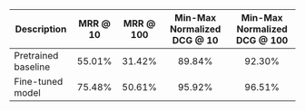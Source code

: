 | Description         | MRR @ 10 | MRR @ 100 | Min-Max Normalized DCG @ 10 | Min-Max Normalized DCG @ 100 |
|---------------------|:--------:|:---------:|:---------------------------:|:----------------------------:|
| Pretrained baseline |  55.01%  |   31.42%  |            89.84%           |            92.30%            |
| Fine-tuned model    |  75.48%  |   50.61%  |            95.92%           |            96.51%            |
